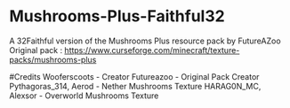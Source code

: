# Mushrooms-Plus-Faithful32
A 32Faithful version of the Mushrooms Plus resource pack by FutureAZoo
Original pack : https://www.curseforge.com/minecraft/texture-packs/mushrooms-plus

#Credits
Wooferscoots          - Creator
Futureazoo            - Original Pack Creator
Pythagoras_314, Aerod - Nether Mushrooms Texture
HARAG0N_MC, Alexsor   - Overworld Mushrooms Texture
